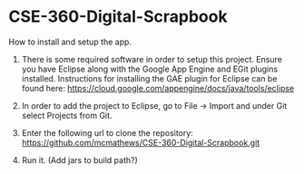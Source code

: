 CSE-360-Digital-Scrapbook
=========================

How to install and setup the app.

1. There is some required software in order to setup this project.
Ensure you have Eclipse along with the Google App Engine and EGit plugins installed.
Instructions for installing the GAE plugin for Eclipse can be found here: 
https://cloud.google.com/appengine/docs/java/tools/eclipse

2. In order to add the project to Eclipse, go to File -> Import and under Git select Projects from Git.
3. Enter the following url to clone the repository: https://github.com/mcmathews/CSE-360-Digital-Scrapbook.git
4. Run it. (Add jars to build path?)